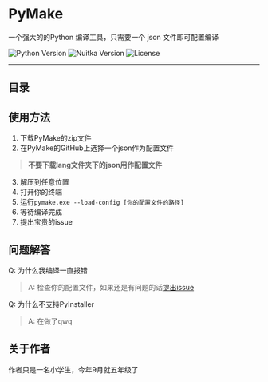 # PyMake

一个强大的的Python 编译工具，只需要一个 json 文件即可配置编译

![Python Version](https://img.shields.io/badge/Python-3.12.7-blue) ![Nuitka Version](https://img.shields.io/badge/Nuitka-2.7.12-green) ![License](https://img.shields.io/badge/LICENSE-MIT-red)

---

## 目录


## 使用方法

1. 下载PyMake的zip文件
2. 在PyMake的GitHub上选择一个json作为配置文件
> **不要下载lang文件夹下的json用作配置文件**
3. 解压到任意位置
4. 打开你的终端
5. 运行`pymake.exe --load-config [你的配置文件的路径]`
6. 等待编译完成
7. 提出宝贵的issue

## 问题解答

Q: 为什么我编译一直报错
> A: 检查你的配置文件，如果还是有问题的话[提出issue](https://github.com/CN-RBL/PyMake/issues)

Q: 为什么不支持PyInstaller
> A: 在做了qwq

## 关于作者

作者只是一名小学生，今年9月就五年级了
